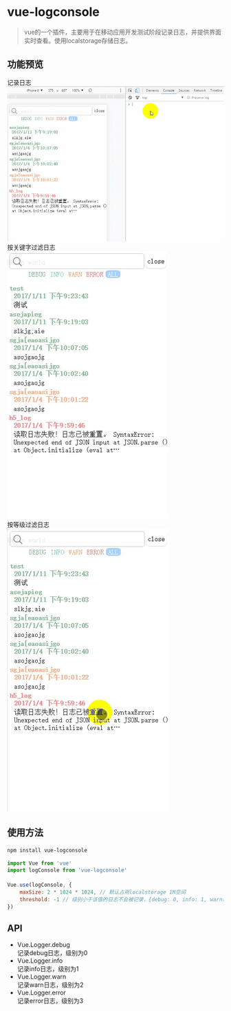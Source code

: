# vue-logconsole

> vue的一个插件，主要用于在移动应用开发测试阶段记录日志，并提供界面实时查看。使用localstorage存储日志。

## 功能预览
记录日志  
![](https://raw.githubusercontent.com/hughfenghen/vue-logconsole/master/static/logger.debug.gif)  
按关键字过滤日志  
![](https://raw.githubusercontent.com/hughfenghen/vue-logconsole/master/static/filter.gif)  
按等级过滤日志  
![](https://raw.githubusercontent.com/hughfenghen/vue-logconsole/master/static/click_lev.gif)  

## 使用方法
`npm install vue-logconsole`

```js
import Vue from 'vue'
import logConsole from 'vue-logconsole'

Vue.use(logConsole, {
    maxSize: 2 * 1024 * 1024, // 默认占用localstorage 1M空间
    threshold: -1 // 级别小于该值的日志不会被记录，{debug: 0, info: 1, warn: 2, error: 3}。生产环境不记录日志可设置值为999
})
```

## API  
* Vue.Logger.debug  
    记录debug日志，级别为0
* Vue.Logger.info  
    记录info日志，级别为1
* Vue.Logger.warn  
    记录warn日志，级别为2
* Vue.Logger.error  
    记录error日志，级别为3
